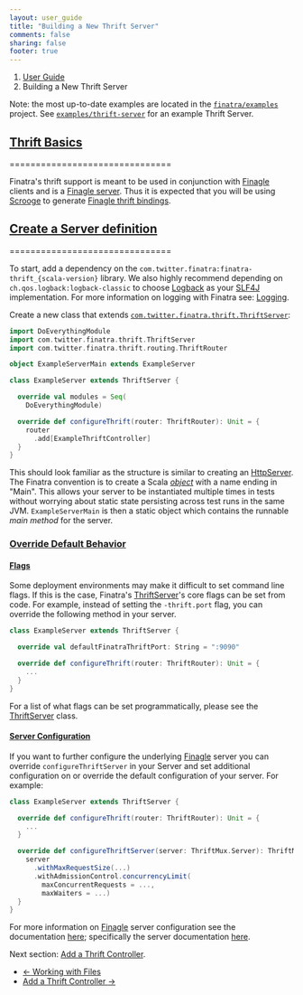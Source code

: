 ```yaml
---
layout: user_guide
title: "Building a New Thrift Server"
comments: false
sharing: false
footer: true
---
```


<ol class="breadcrumb">
  <li><a href="/finatra/user-guide">User Guide</a></li>
  <li class="active">Building a New Thrift Server</li>
</ol>

Note: the most up-to-date examples are located in the [`finatra/examples`](https://github.com/twitter/finatra/tree/master/examples) project. See [`examples/thrift-server`](https://github.com/twitter/finatra/tree/master/examples/thrift-server) for an example Thrift Server.

## <a class="anchor" name="thrift-basics" href="#thrift-basics">Thrift Basics</a>
===============================

Finatra's thrift support is meant to be used in conjunction with [Finagle](http://twitter.github.io/finagle/) clients and is a [Finagle server](http://twitter.github.io/scrooge/Finagle.html#creating-a-server). Thus it is expected that you will be using [Scrooge](http://twitter.github.io/scrooge/) to generate [Finagle thrift bindings](http://twitter.github.io/scrooge/Finagle.html).

## <a class="anchor" name="server-definition" href="#server-definition">Create a Server definition</a>
===============================

To start, add a dependency on the `com.twitter.finatra:finatra-thrift_{scala-version}` library. We also highly recommend depending on `ch.qos.logback:logback-classic` to choose [Logback](http://logback.qos.ch/) as your [SLF4J](http://www.slf4j.org/manual.html) implementation. For more information on logging with Finatra see: [Logging](/finatra/user-guide/logging).

Create a new class that extends [`com.twitter.finatra.thrift.ThriftServer`](https://github.com/twitter/finatra/blob/develop/thrift/src/main/scala/com/twitter/finatra/thrift/ThriftServer.scala):

```scala
import DoEverythingModule
import com.twitter.finatra.thrift.ThriftServer
import com.twitter.finatra.thrift.routing.ThriftRouter

object ExampleServerMain extends ExampleServer

class ExampleServer extends ThriftServer {

  override val modules = Seq(
    DoEverythingModule)

  override def configureThrift(router: ThriftRouter): Unit = {
    router
      .add[ExampleThriftController]
  }
}
```
<div></div>

This should look familiar as the structure is similar to creating an [HttpServer](/finatra/user-guide/build-new-http-server). The Finatra convention is to create a Scala [*object*](https://twitter.github.io/scala_school/basics2.html#object) with a name ending in "Main". This allows your server to be instantiated multiple times in tests without worrying about static state persisting across test runs in the same JVM. `ExampleServerMain` is then a static object which contains the runnable *main method* for the server.

### <a class="anchor" name="override-defaults" href="#override-defaults">Override Default Behavior</a>

#### <a class="anchor" name="setting-flags-from-code" href="#setting-flags-from-code">Flags</a>
Some deployment environments may make it difficult to set command line flags. If this is the case, Finatra's [ThriftServer](https://github.com/twitter/finatra/blob/develop/thrift/src/main/scala/com/twitter/finatra/thrift/ThriftServer.scala)'s core flags can be set from code.
For example, instead of setting the `-thrift.port` flag, you can override the following method in your server.

```scala
class ExampleServer extends ThriftServer {

  override val defaultFinatraThriftPort: String = ":9090"

  override def configureThrift(router: ThriftRouter): Unit = {
    ...
  }
}
```
<div></div>

For a list of what flags can be set programmatically, please see the [ThriftServer](https://github.com/twitter/finatra/blob/develop/thrift/src/main/scala/com/twitter/finatra/thrift/ThriftServer.scala) class.

#### <a class="anchor" name="server-configuration" href="#server-configuration">Server Configuration</a>

If you want to further configure the underlying [Finagle](https://github.com/twitter/finagle) server you can override `configureThriftServer` in your Server and set additional configuration on or override the default configuration of your server. For example:

```scala
class ExampleServer extends ThriftServer {

  override def configureThrift(router: ThriftRouter): Unit = {
    ...
  }

  override def configureThriftServer(server: ThriftMux.Server): ThriftMux.Server = {
    server
      .withMaxRequestSize(...)
      .withAdmissionControl.concurrencyLimit(
        maxConcurrentRequests = ...,
        maxWaiters = ...)
  }
}
```
<div></div>

For more information on [Finagle](https://github.com/twitter/finagle) server configuration see the documentation [here](http://twitter.github.io/finagle/guide/Configuration.html); specifically the server documentation [here](http://twitter.github.io/finagle/guide/Servers.html).


Next section: [Add a Thrift Controller](/finatra/user-guide/build-new-thrift-server/controller.html).

<nav>
  <ul class="pager">
    <li class="previous"><a href="/finatra/user-guide/files"><span aria-hidden="true">&larr;</span>&nbsp;Working&nbsp;with&nbsp;Files</a></li>
    <li class="next"><a href="/finatra/user-guide/build-new-thrift-server/controller.html">Add&nbsp;a&nbsp;Thrift&nbsp;Controller&nbsp;<span aria-hidden="true">&rarr;</span></a></li>
  </ul>
</nav>
